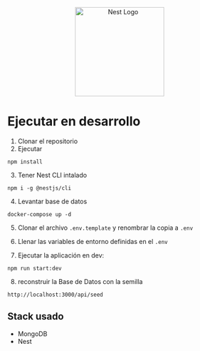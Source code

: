<p align="center">
  <a href="http://nestjs.com/" target="blank"><img src="https://nestjs.com/img/logo-small.svg" width="200" alt="Nest Logo" /></a>
</p>

# Ejecutar en desarrollo

1. Clonar el repositorio
2. Ejecutar
```
npm install
```
3. Tener Nest CLI intalado
```
npm i -g @nestjs/cli
```
4. Levantar base de datos
```
docker-compose up -d
```
5. Clonar el archivo ```.env.template``` y renombrar la copia a ```.env```

6. Llenar las variables de entorno definidas en el ```.env```

7. Ejecutar la aplicación en dev:
```
npm run start:dev
```

8. reconstruir la Base de Datos con la semilla
```
http://localhost:3000/api/seed
```

## Stack usado
* MongoDB
* Nest